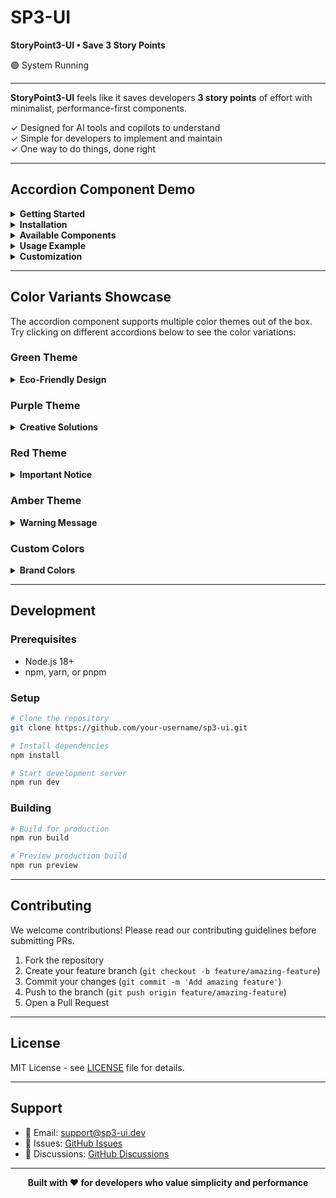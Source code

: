 # SP3-UI

**StoryPoint3-UI • Save 3 Story Points**

🟢 System Running

---

**StoryPoint3-UI** feels like it saves developers **3 story points** of effort with minimalist, performance-first components.

✓ Designed for AI tools and copilots to understand  
✓ Simple for developers to implement and maintain  
✓ One way to do things, done right

---

## Accordion Component Demo

<details>
<summary><strong>Getting Started</strong></summary>

Welcome to SP3-UI! This minimalist design library focuses on:

• **Performance-first approach**  
• **Developer experience**  
• **Easy customization**  
• **Minimal bundle size**

</details>

<details>
<summary><strong>Installation</strong></summary>

```
coming soon
```

Import the components you need:

```tsx
import { Accordion, AS, AH, AC } from 'sp3-ui';
```

</details>

<details>
<summary><strong>Available Components</strong></summary>

### Current Components

- **Accordion** - Collapsible content sections with customizable themes
- More components coming soon...

### Component Features

- TypeScript support out of the box
- Tailwind CSS integration
- Dark mode support
- Accessibility compliant
- Customizable color themes

</details>

<details>
<summary><strong>Usage Example</strong></summary>

```tsx
import { Accordion, AS, AH, AC } from 'sp3-ui';

function MyApp() {
  return (
    <Accordion name="demo" color="blue">
      <AS id="section1">
        <AH>Getting Started</AH>
        <AC>
          <p>This is the content for section 1</p>
        </AC>
      </AS>
      
      <AS id="section2">
        <AH>Advanced Usage</AH>
        <AC>
          <p>This is the content for section 2</p>
        </AC>
      </AS>
    </Accordion>
  );
}
```

### Component Reference
- `Accordion` = Main accordion container
- `AS` = Accordion Section (individual collapsible section)
- `AH` = Accordion Header (clickable trigger)
- `AC` = Accordion Content (collapsible content area)

</details>

<details>
<summary><strong>Customization</strong></summary>

### Color Themes

The accordion component supports multiple color options:

**Predefined Colors:**
- `blue` (default)
- `red`
- `green`  
- `purple`
- `amber`
- `gray`

**Custom Colors:**
- Any hex color code (e.g., `#456456`)

### Props

#### Accordion Props
- `name: string` - Unique identifier for the accordion
- `color?: string` - Color theme or hex code
- `enableMultiSectionOpen?: boolean` - Allow multiple sections open
- `defaultOpen?: string[]` - Array of section IDs to open by default
- `className?: string` - Additional CSS classes

#### AS (Accordion Section) Props
- `id: string` - Unique identifier for the section
- `defaultOpen?: boolean` - Whether section starts open
- `className?: string` - Additional CSS classes

#### AH (Accordion Header) Props
- `children: ReactNode` - Header content
- `className?: string` - Additional CSS classes

#### AC (Accordion Content) Props
- `children: ReactNode` - Content to display when expanded
- `className?: string` - Additional CSS classes

</details>

---

## Color Variants Showcase

The accordion component supports multiple color themes out of the box. Try clicking on different accordions below to see the color variations:

### Green Theme
<details>
<summary><strong>Eco-Friendly Design</strong></summary>

Perfect for environmental, sustainability, or nature-focused applications. The green theme provides a calm, organic feeling.

```tsx
<Accordion color="green" name="eco-demo">
  <AS id="eco-tips">
    <AH>Environmental Tips</AH>
    <AC>Content here...</AC>
  </AS>
</Accordion>
```

</details>

### Purple Theme
<details>
<summary><strong>Creative Solutions</strong></summary>

Great for creative, artistic, or premium applications. Purple conveys creativity, luxury, and innovation.

```tsx
<Accordion color="purple" name="creative-demo">
  <AS id="design-tips">
    <AH>Design Guidelines</AH>
    <AC>Content here...</AC>
  </AS>
</Accordion>
```

</details>

### Red Theme
<details>
<summary><strong>Important Notice</strong></summary>

Ideal for urgent information, warnings, or critical system messages. Red draws immediate attention.

```tsx
<Accordion color="red" name="alert-demo">
  <AS id="urgent">
    <AH>System Alert</AH>
    <AC>Content here...</AC>
  </AS>
</Accordion>
```

</details>

### Amber Theme
<details>
<summary><strong>Warning Message</strong></summary>

Perfect for cautionary information, tips, or moderate alerts. Amber provides a balanced warning tone.

```tsx
<Accordion color="amber" name="warning-demo">
  <AS id="caution">
    <AH>Important Information</AH>
    <AC>Content here...</AC>
  </AS>
</Accordion>
```

</details>

### Custom Colors
<details>
<summary><strong>Brand Colors</strong></summary>

Use your own brand colors with hex codes:

```tsx
<Accordion color="#456456" name="brand-demo">
  <AS id="brand">
    <AH>Brand Guidelines</AH>
    <AC>Content here...</AC>
  </AS>
</Accordion>
```

</details>

---

## Development

### Prerequisites

- Node.js 18+
- npm, yarn, or pnpm

### Setup

```bash
# Clone the repository
git clone https://github.com/your-username/sp3-ui.git

# Install dependencies
npm install

# Start development server
npm run dev
```

### Building

```bash
# Build for production
npm run build

# Preview production build
npm run preview
```

---

## Contributing

We welcome contributions! Please read our contributing guidelines before submitting PRs.

1. Fork the repository
2. Create your feature branch (`git checkout -b feature/amazing-feature`)
3. Commit your changes (`git commit -m 'Add amazing feature'`)
4. Push to the branch (`git push origin feature/amazing-feature`)
5. Open a Pull Request

---

## License

MIT License - see [LICENSE](LICENSE) file for details.

---

## Support

- 📧 Email: support@sp3-ui.dev
- 🐛 Issues: [GitHub Issues](https://github.com/your-username/sp3-ui/issues)
- 💬 Discussions: [GitHub Discussions](https://github.com/your-username/sp3-ui/discussions)

---

<div align="center">
  <strong>Built with ❤️ for developers who value simplicity and performance</strong>
</div>
